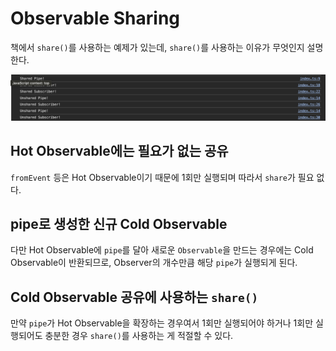 # Observable Sharing

책에서 `share()`를 사용하는 예제가 있는데, `share()`를 사용하는 이유가 무엇인지 설명한다.

![](./docs//console-log.png)

## Hot Observable에는 필요가 없는 공유

`fromEvent` 등은 Hot Observable이기 때문에 1회만 실행되며 따라서 `share`가 필요 없다.

## pipe로 생성한 신규 Cold Observable

다만 Hot Observable에 `pipe`를 달아 새로운 `Observable`을 만드는 경우에는 Cold Observable이 반환되므로, Observer의 개수만큼 해당 `pipe`가 실행되게 된다.

## Cold Observable 공유에 사용하는 `share()`

만약 `pipe`가 Hot Observable을 확장하는 경우여서 1회만 실행되어야 하거나 1회만 실행되어도 충분한 경우 `share()`를 사용하는 게 적절할 수 있다.
